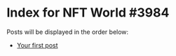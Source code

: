 # Index for NFT World #3984
Posts will be displayed in the order below:

- [Your first post](./001-first.md)


